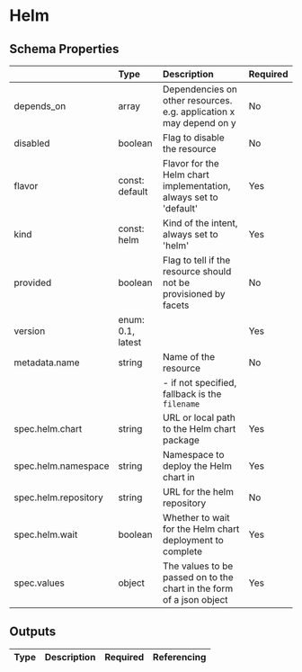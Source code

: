 # Helm

## Schema Properties

|                      | Type              | Description                                                          | Required   |
|:---------------------|:------------------|:---------------------------------------------------------------------|:-----------|
| depends_on           | array             | Dependencies on other resources. e.g. application x may depend on y  | No         |
| disabled             | boolean           | Flag to disable the resource                                         | No         |
| flavor               | const: default    | Flavor for the Helm chart implementation, always set to 'default'    | Yes        |
| kind                 | const: helm       | Kind of the intent, always set to 'helm'                             | Yes        |
| provided             | boolean           | Flag to tell if the resource should not be provisioned by facets     | No         |
| version              | enum: 0.1, latest |                                                                      | Yes        |
| metadata.name        | string            | Name of the resource                                                 | No         |
|                      |                   |     - if not specified, fallback is the `filename`                   |            |
| spec.helm.chart      | string            | URL or local path to the Helm chart package                          | Yes        |
| spec.helm.namespace  | string            | Namespace to deploy the Helm chart in                                | Yes        |
| spec.helm.repository | string            | URL for the helm repository                                          | No         |
| spec.helm.wait       | boolean           | Whether to wait for the Helm chart deployment to complete            | Yes        |
| spec.values          | object            | The values to be passed on to the chart in the form of a json object | Yes        |

## Outputs

| Type   | Description   | Required   | Referencing   |
|--------|---------------|------------|---------------|

